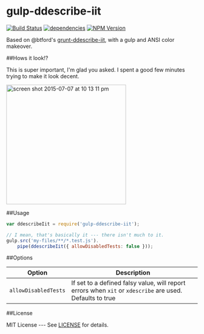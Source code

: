 gulp-ddescribe-iit
==================

[![Build Status](https://travis-ci.org/caitp/gulp-ddescribe-iit.svg?branch=master)](https://travis-ci.org/caitp/gulp-ddescribe-iit)
[![dependencies](https://img.shields.io/david/caitp/gulp-ddescribe-iit.svg?style=flat)](https://david-dm.org/caitp/gulp-ddescribe-iit)
[![NPM Version](http://img.shields.io/npm/v/gulp-ddescribe-iit.svg)](https://www.npmjs.org/package/gulp-ddescribe-iit)

Based on @btford's [grunt-ddescribe-iit](https://github.com/btford/grunt-ddescribe-iit),
with a gulp and ANSI color makeover.

##Hows it look!?

This is super important, I'm glad you asked. I spent a good few minutes trying to make it look decent.

<img width="315" alt="screen shot 2015-07-07 at 10 13 11 pm" src="https://cloud.githubusercontent.com/assets/2294695/8561561/7783a478-24f5-11e5-9f52-c68a89b5371f.png">

##Usage

```js
var ddescribeIit = require('gulp-ddescribe-iit');

// I mean, that's basically it --- there isn't much to it.
gulp.src('my-files/**/*.test.js').
    pipe(ddescribeIit({ allowDisabledTests: false }));
```

##Options

| Option                         | Description                            
|--------------------------------|----------------------------------------
| `allowDisabledTests`           | If set to a defined falsy value, will report errors when `xit` or `xdescribe` are used. Defaults to true

##License

MIT License --- See [LICENSE](LICENSE) for details.

